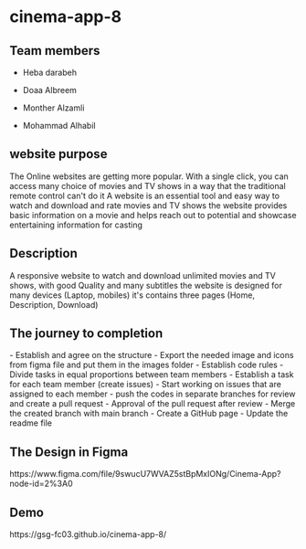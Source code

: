 # cinema-app-8
<h2>Team members</h2>

- Heba darabeh

- Doaa Albreem

- Monther Alzamli

- Mohammad Alhabil

<h2>website purpose</h2>
The Online websites are getting more popular. With a single click, you can access many choice of movies and TV shows in a way that the traditional remote control can't do it
A website is an essential tool and easy way to watch and download and rate movies and TV shows
the website provides basic information on a movie and helps reach out to potential and showcase entertaining information for casting


<h2>Description</h2>
A responsive website to watch and download unlimited movies and TV shows, with good Quality and many subtitles
the website is designed for many devices (Laptop, mobiles)
it's contains three pages (Home, Description, Download)

<h2>The journey to completion</h2>
- Establish and agree on the structure
- Export the needed image and icons from figma file and put them in the images folder
- Establish code rules
- Divide tasks in equal proportions between team members
- Establish a task for each team member (create issues)
- Start working on issues that are assigned to each member
- push the codes in separate branches for review and create a pull request
- Approval of the pull request after review
- Merge the created branch with main branch
- Create a GitHub page
- Update the readme file

<h2>The Design in Figma</h2>
https://www.figma.com/file/9swucU7WVAZ5stBpMxIONg/Cinema-App?node-id=2%3A0

<h2>Demo</h2>
https://gsg-fc03.github.io/cinema-app-8/
